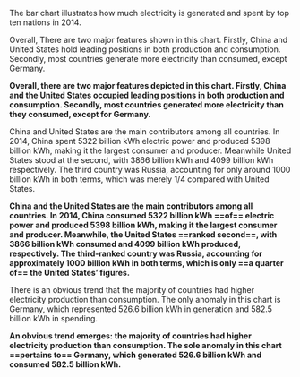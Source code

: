 The bar chart illustrates how much electricity is generated and spent by top ten nations in 2014.

Overall, There are two major features shown in this chart. Firstly, China and United States hold leading positions in both production and consumption. Secondly, most countries generate more electricity than consumed, except Germany.

**Overall, there are two major features depicted in this chart. Firstly, China and the United States occupied leading positions in both production and consumption. Secondly, most countries generated more electricity than they consumed, except for Germany.**

China and United States are the main contributors among all countries. In 2014, China spent 5322 billion kWh electric power and produced 5398 billion kWh, making it the largest consumer and producer. Meanwhile United States stood at the second, with 3866 billion kWh and 4099 billion kWh respectively. The third country was Russia, accounting for only around 1000 billion kWh in both terms, which was merely 1/4 compared with United States.

**China and the United States are the main contributors among all countries. In 2014, China consumed 5322 billion kWh ==of== electric power and produced 5398 billion kWh, making it the largest consumer and producer. Meanwhile, the United States ==ranked second==, with 3866 billion kWh consumed and 4099 billion kWh produced, respectively. The third-ranked country was Russia, accounting for approximately 1000 billion kWh in both terms, which is only ==a quarter of== the United States’ figures.**

There is an obvious trend that the majority of countries had higher electricity production than consumption. The only anomaly in this chart is Germany, which represented 526.6 billion kWh in generation and 582.5 billion kWh in spending.

**An obvious trend emerges: the majority of countries had higher electricity production than consumption. The sole anomaly in this chart ==pertains to== Germany, which generated 526.6 billion kWh and consumed 582.5 billion kWh.**
